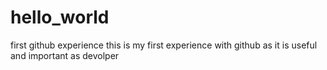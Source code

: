 # hello_world
first github experience
this is my first experience with github as it is useful and important as devolper

